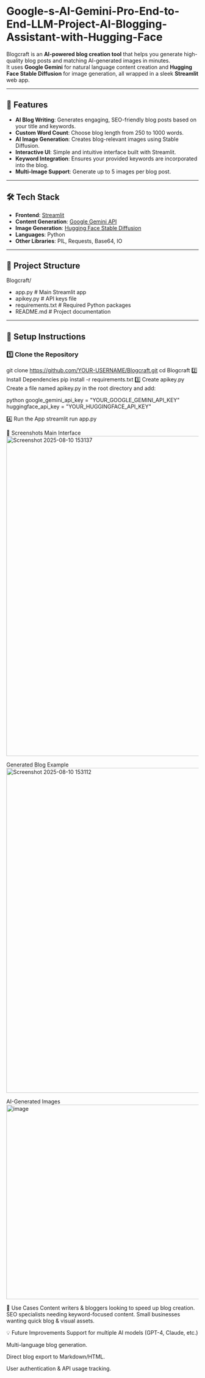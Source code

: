 # Google-s-AI-Gemini-Pro-End-to-End-LLM-Project-AI-Blogging-Assistant-with-Hugging-Face
Blogcraft is an **AI-powered blog creation tool** that helps you generate high-quality blog posts and matching AI-generated images in minutes.  
It uses **Google Gemini** for natural language content creation and **Hugging Face Stable Diffusion** for image generation, all wrapped in a sleek **Streamlit** web app.

---

## 🚀 Features
- **AI Blog Writing**: Generates engaging, SEO-friendly blog posts based on your title and keywords.
- **Custom Word Count**: Choose blog length from 250 to 1000 words.
- **AI Image Generation**: Creates blog-relevant images using Stable Diffusion.
- **Interactive UI**: Simple and intuitive interface built with Streamlit.
- **Keyword Integration**: Ensures your provided keywords are incorporated into the blog.
- **Multi-Image Support**: Generate up to 5 images per blog post.

---

## 🛠️ Tech Stack
- **Frontend**: [Streamlit](https://streamlit.io/)
- **Content Generation**: [Google Gemini API](https://ai.google.dev/)
- **Image Generation**: [Hugging Face Stable Diffusion](https://huggingface.co/CompVis/stable-diffusion-v1-4)
- **Languages**: Python
- **Other Libraries**: PIL, Requests, Base64, IO

---

## 📂 Project Structure
Blogcraft/

-  app.py # Main Streamlit app
-  apikey.py # API keys file 
-  requirements.txt # Required Python packages
-  README.md # Project documentation

---

## 🔑 Setup Instructions

### 1️⃣ Clone the Repository

git clone https://github.com/YOUR-USERNAME/Blogcraft.git
cd Blogcraft
2️⃣ Install Dependencies
pip install -r requirements.txt
3️⃣ Create apikey.py
Create a file named apikey.py in the root directory and add:

python
google_gemini_api_key = "YOUR_GOOGLE_GEMINI_API_KEY"
huggingface_api_key = "YOUR_HUGGINGFACE_API_KEY"

4️⃣ Run the App
streamlit run app.py

📸 Screenshots
Main Interface
<img width="1901" height="839" alt="Screenshot 2025-08-10 153137" src="https://github.com/user-attachments/assets/cf7dd3cf-25fa-4f76-bb55-2fff2aff2c12" />

Generated Blog Example
<img width="1916" height="852" alt="Screenshot 2025-08-10 153112" src="https://github.com/user-attachments/assets/14a99f62-04b1-4cd6-82e0-993466bea31d" />

AI-Generated Images
<img width="932" height="510" alt="image" src="https://github.com/user-attachments/assets/23ee253c-3194-446c-9159-cb0f74b730c7" />

🌟 Use Cases
Content writers & bloggers looking to speed up blog creation.
SEO specialists needing keyword-focused content.
Small businesses wanting quick blog & visual assets.


💡 Future Improvements
Support for multiple AI models (GPT-4, Claude, etc.)

Multi-language blog generation.

Direct blog export to Markdown/HTML.

User authentication & API usage tracking.

